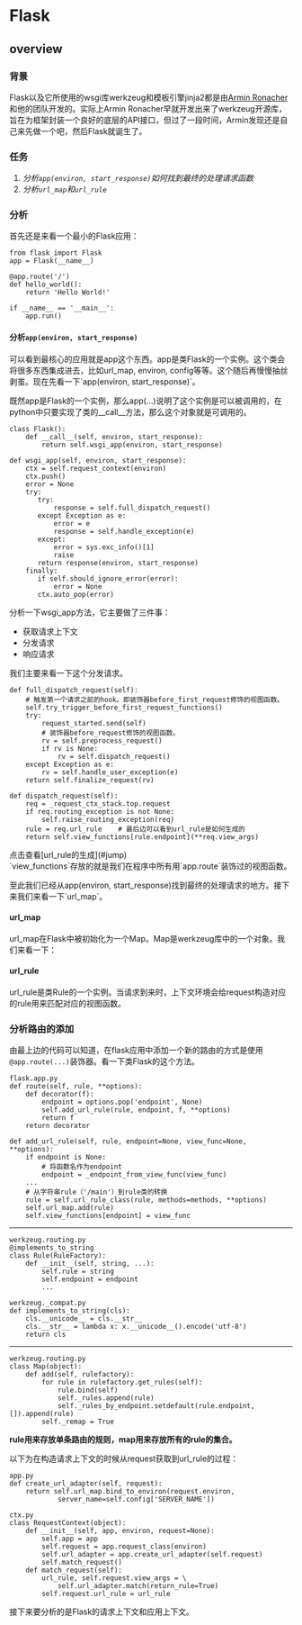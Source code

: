 # Flask

## overview

### 背景
Flask以及它所使用的wsgi库werkzeug和模板引擎jinja2都是由[Armin Ronacher](http://lucumr.pocoo.org/about/)和他的团队开发的。实际上Armin Ronacher早就开发出来了werkzeug开源库，旨在为框架封装一个良好的底层的API接口，但过了一段时间，Armin发现还是自己来先做一个吧，然后Flask就诞生了。

### 任务
1. *分析`app(environ, start_response)`如何找到最终的处理请求函数*
2. *分析`url_map`和`url_rule`*

### 分析
首先还是来看一个最小的Flask应用：

	from flask import Flask
	app = Flask(__name__)

	@app.route('/')
	def hello_world():
    	return 'Hello World!'

	if __name__ == '__main__':
    	app.run()
    
#### 分析`app(environ, start_response)`	
<p>可以看到最核心的应用就是app这个东西。app是类Flask的一个实例。这个类会将很多东西集成进去，比如url_map, environ, config等等。这个随后再慢慢抽丝剥茧。现在先看一下`app(environ, start_response)`。 
<p>既然app是Flask的一个实例，那么app(...)说明了这个实例是可以被调用的，在python中只要实现了类的__call__方法，那么这个对象就是可调用的。 

	class Flask():
		def __call__(self, environ, start_response):
			return self.wsgi_app(environ, start_response)

	def wsgi_app(self, environ, start_response):
		ctx = self.request_context(environ)
      	ctx.push()
      	error = None
      	try:
           try:
               response = self.full_dispatch_request()
           except Exception as e:
               error = e
               response = self.handle_exception(e)
           except:
               error = sys.exc_info()[1]
               raise
           return response(environ, start_response)
      	finally:
           if self.should_ignore_error(error):
               error = None
           ctx.auto_pop(error)
           
分析一下wsgi_app方法，它主要做了三件事：

- 获取请求上下文
- 分发请求
- 响应请求

我们主要来看一下这个分发请求。
	
	def full_dispatch_request(self):
		# 触发第一个请求之前的hook。即装饰器before_first_request修饰的视图函数。
		self.try_trigger_before_first_request_functions()
		try:
            request_started.send(self)
            # 装饰器before_request修饰的视图函数。
            rv = self.preprocess_request()
            if rv is None:
                rv = self.dispatch_request()
        except Exception as e:
            rv = self.handle_user_exception(e)
        return self.finalize_request(rv)
        
    def dispatch_request(self):
    	req = _request_ctx_stack.top.request
      	if req.routing_exception is not None:
			self.raise_routing_exception(req)
    	rule = req.url_rule    # 最后边可以看到url_rule是如何生成的
    	return self.view_functions[rule.endpoint](**req.view_args)

<p>点击查看[url_rule的生成](#jump)</br>    	
`view_functions`存放的就是我们在程序中所有用`app.route`装饰过的视图函数。
<p>至此我们已经从app(environ, start_response)找到最终的处理请求的地方。接下来我们来看一下`url_map`。

#### url_map
url_map在Flask中被初始化为一个Map。Map是werkzeug库中的一个对象。我们来看一下：


#### url_rule
url_rule是类Rule的一个实例。当请求到来时，上下文环境会给request构造对应的rule用来匹配对应的视图函数。    	


### 分析路由的添加
由最上边的代码可以知道，在flask应用中添加一个新的路由的方式是使用`@app.route(...)`装饰器。看一下类Flask的这个方法。

    flask.app.py
	def route(self, rule, **options):
		def decorator(f):
			endpoint = options.pop('endpoint', None)
			self.add_url_rule(rule, endpoint, f, **options)
         	return f
     	return decorator
     	
    def add_url_rule(self, rule, endpoint=None, view_func=None, **options):
        if endpoint is None:
            # 将函数名作为endpoint
            endpoint = _endpoint_from_view_func(view_func)
        ...
        # 从字符串rule（'/main'）到rule类的转换
        rule = self.url_rule_class(rule, methods=methods, **options)
        self.url_map.add(rule)
        self.view_functions[endpoint] = view_func

***
        
    werkzeug.routing.py
    @implements_to_string
    class Rule(RuleFactory):
        def __init__(self, string, ...):
            self.rule = string
            self.endpoint = endpoint
            ...
            
    werkzeug._compat.py
    def implements_to_string(cls):
        cls.__unicode__ = cls.__str__
        cls.__str__ = lambda x: x.__unicode__().encode('utf-8')
        return cls
        
***

    werkzeug.routing.py
    class Map(object):
        def add(self, rulefactory):
            for rule in rulefactory.get_rules(self):
                rule.bind(self)
                self._rules.append(rule)
                self._rules_by_endpoint.setdefault(rule.endpoint, []).append(rule)
            self._remap = True
            
<strong>rule用来存放单条路由的规则，map用来存放所有的rule的集合。</strong>

<span id="jump">
<p>以下为在构造请求上下文的时候从request获取到url_rule的过程：

    app.py
    def create_url_adapter(self, request):
        return self.url_map.bind_to_environ(request.environ,
                server_name=self.config['SERVER_NAME'])
                
    ctx.py
    class RequestContext(object):
        def __init__(self, app, environ, request=None):
            self.app = app
            self.request = app.request_class(environ)
            self.url_adapter = app.create_url_adapter(self.request)
            self.match_request()
        def match_request(self):
            url_rule, self.request.view_args = \
                self.url_adapter.match(return_rule=True)
            self.request.url_rule = url_rule

<p>接下来要分析的是Flask的请求上下文和应用上下文。
</span>